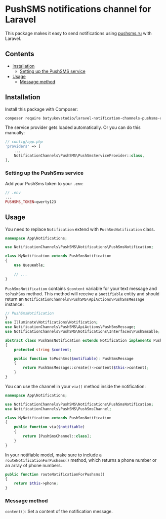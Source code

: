 # PushSMS notifications channel for Laravel

This package makes it easy to send notifications using [pushsms.ru](https://pushsms.ru/) with Laravel.

## Contents

- [Installation](#installation)
    - [Setting up the PushSMS service](#setting-up-the-PushSms-service)
- [Usage](#usage)
    - [Message method](#message-method)


## Installation

Install this package with Composer:

```bash
composer require batyukovstudio/laravel-notification-channels-pushsms-ru
```

The service provider gets loaded automatically. Or you can do this manually:
```php
// config/app.php
'providers' => [
    ...
    NotificationChannels\PushSMS\PushSmsServiceProvider::class,
],
```

### Setting up the PushSms service

Add your PushSms token to your `.env`:

```php
// .env
...
PUSHSMS_TOKEN=qwerty123
```

## Usage

You need to replace `Notification` extend with `PushSmsNotification` class.
```php
namespace App\Notifications;

use NotificationChannels\PushSMS\Notifications\PushSmsNotification;

class MyNotification extends PushSmsNotification
{
    use Queueable;
    
    // ...
}
```
`PushSmsNotification` contains `$content` variable for your text message and `toPushSms` method. This method will receive a `$notifiable` entity and should return an `NotificationChannels\PushSMS\ApiActions\PushSmsMessage` instance:
```php
// PushSmsNotification
}
use Illuminate\Notifications\Notification;
use NotificationChannels\PushSMS\ApiActions\PushSmsMessage;
use NotificationChannels\PushSMS\Notifications\Interfaces\PushSmsable;

abstract class PushSmsNotification extends Notification implements PushSmsable
{
    protected string $content;

    public function toPushSms($notifiable): PushSmsMessage
    {
        return PushSmsMessage::create()->content($this->content);
    }
}

```

You can use the channel in your `via()` method inside the notification:

```php
namespace App\Notifications;

use NotificationChannels\PushSMS\Notifications\PushSmsNotification;
use NotificationChannels\PushSMS\PushSmsChannel;

class MyNotification extends PushSmsNotification
{
    public function via($notifiable)
    {
        return [PushSmsChannel::class];
    }
}
```

In your notifiable model, make sure to include a `routeNotificationForPushsms()` method, which returns a phone number
or an array of phone numbers.

```php
public function routeNotificationForPushsms()
{
    return $this->phone;
}
```

### Message method

`content()`: Set a content of the notification message.
